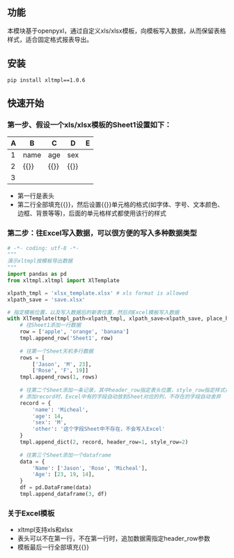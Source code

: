 ## 功能
本模块基于openpyxl，通过自定义xls/xlsx模板，向模板写入数据，从而保留表格样式，适合固定格式报表导出。

## 安装

```
pip install xltmpl==1.0.6
```

## 快速开始
### 第一步、假设一个xls/xlsx模板的Sheet1设置如下：

| A   | B    | C    | D    | E   |
|-----|------|------|------|-----|
| 1   | name | age  | sex  |     |
| 2   | {{}} | {{}} | {{}} |     |
| 3   |      |      |      |     |
* 第一行是表头
* 第二行全部填充{{}}，然后设置{{}}单元格的格式(如字体、字号、文本颜色、边框、背景等等)，后面的单元格样式都使用该行的样式

### 第二步：往Excel写入数据，可以很方便的写入多种数据类型
```python
# -*- coding: utf-8 -*-
"""
演示xltmpl按模板导出数据
"""
import pandas as pd
from xltmpl.xltmpl import XlTemplate

xlpath_tmpl = 'xlsx_template.xlsx' # xls format is allowed
xlpath_save = 'save.xlsx'

# 指定模板位置，以及写入数据后的新表位置，然后向Excel模板写入数据
with XlTemplate(tmpl_path=xlpath_tmpl, xlpath_save=xlpath_save, place_holder='{{}}') as tmpl:
    # 往Sheet1添加一行数据
    row = ['apple', 'orange', 'banana']
    tmpl.append_row('Sheet1', row)
    
    # 往第一个Sheet天机多行数据
    rows = [
        ['Jason', 'M', 23],
        ['Rose', 'F', 19]]
    tmpl.append_rows(1, rows)
    
    # 往第二个Sheet添加一条记录，其中header_row指定表头位置，style_row指定样式在第几行
    # 添加record时，Excel中有的字段自动放到Sheet对应的列，不存在的字段自动舍弃
    record = {
        'name': 'Micheal',
        'age': 14,
        'sex': 'M',
        'other': '这个字段Sheet中不存在，不会写入Excel'
    }
    tmpl.append_dict(2, record, header_row=1, style_row=2)
    
    # 往第三个Sheet添加一个dataframe
    data = {
        'Name': ['Jason', 'Rose', 'Micheal'],
        'Age': [23, 19, 14],
    }
    df = pd.DataFrame(data)
    tmpl.append_dataframe(3, df)
```
### 关于Excel模板
* xltmpl支持xls和xlsx
* 表头可以不在第一行，不在第一行时，追加数据需指定header_row参数
* 模板最后一行全部填充{{}}
